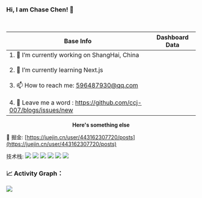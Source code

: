 <h3> Hi, I am Chase Chen! 👋 </h3> <br/>

|Base Info|Dashboard Data|
|----------------------------------------------------------------------|----------------------------------------------------------------------|
| 1. 🔭 I’m currently working on ShangHai, China<br/><br/>2. 🌱 I’m currently learning Next.js<br/><br/>3. 📫 How to reach me: 596487930@qq.com<br/><br/>4. 💬 Leave me a word : https://github.com/ccj-007/blogs/issues/new |<img align="center" src="https://github-readme-stats.vercel.app/api?username=ccj-007&show_icons=true&theme=buefy&hide_border=true" alt="" /> <img align="center" src="https://github-readme-stats.vercel.app/api/top-langs/?username=ccj-007&layout=compact&theme=buefy&hide_border=true" alt="" />|


<div align=center><b>Here's something else</b></div>

📖 掘金: [https://juejin.cn/user/443162307720/posts](https://juejin.cn/user/443162307720/posts)

技术栈:  ![](https://img.shields.io/badge/-React-blue) ![](https://img.shields.io/badge/-Vue-brightgreen)  ![](https://img.shields.io/badge/-Angular-red) ![](https://img.shields.io/badge/-TypeScript-blue) ![](https://img.shields.io/badge/-JaveScript-yellow) ![](https://img.shields.io/badge/-Node-success)
 

 ### 📈 Activity Graph：
![](https://activity-graph.herokuapp.com/graph?username=ccj-007&theme=react-dark)
